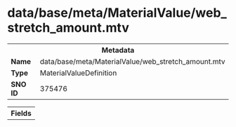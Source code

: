 <h1>data/base/meta/MaterialValue/web_stretch_amount.mtv</h1><table><tr><th colspan="100%">Metadata</th></tr><tr><td><b>Name</b></td><td>data/base/meta/MaterialValue/web_stretch_amount.mtv</td></tr><tr><td><b>Type</b></td><td>MaterialValueDefinition</td></tr><tr><td><b>SNO ID</b></td><td>375476</td></tr></table>

<table><tr><th colspan="100%">Fields</th></tr></table>

